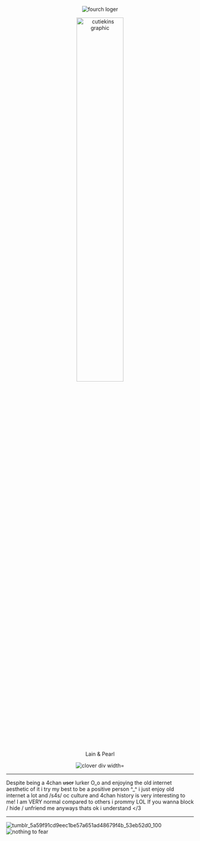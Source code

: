 <p align="center">
   <img src="https://files.catbox.moe/l6scjj.png" alt="fourch loger"/>
</p>

<p align="center">
<img src="https://files.catbox.moe/aqczpi.png" alt="cutiekins graphic" width="50%"/>
</p>

<p align="center">
Lain & Pearl 
</p>

<p align="center">
<img src="https://files.catbox.moe/9im8cv.png" alt="clover div width="200%"/>
</p>

***
Despite being a 4chan ~~user~~ lurker O_o and enjoying the old internet aesthetic of it i try my best to be a positive person ^_^
i just enjoy old internet a lot and /s4s/ oc culture and 4chan history is very interesting to me! I am VERY normal compared to others i prommy LOL
If you wanna block / hide / unfriend me anyways thats ok i understand </3 
***
![tumblr_5a59f91cd9eec1be57a651ad48679f4b_53eb52d0_100](https://github.com/user-attachments/assets/99852cf8-2ae8-4429-a5d2-caae2317f4a5) ![nothing to fear](https://files.catbox.moe/thlh1l.png)


